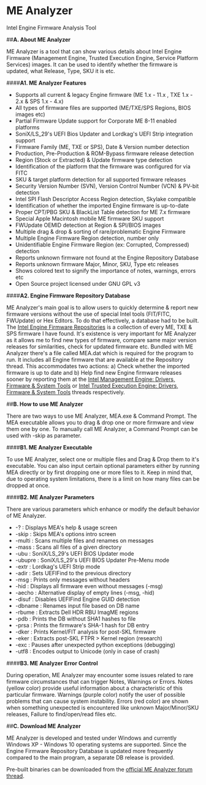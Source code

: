 # ME Analyzer
Intel Engine Firmware Analysis Tool

##**A. About ME Analyzer**

ME Analyzer is a tool that can show various details about Intel Engine Firmware (Management Engine, Trusted Execution Engine, Service Platform Services) images. It can be used to identify whether the firmware is updated, what Release, Type, SKU it is etc. 

####**A1. ME Analyzer Features**

- Supports all current & legacy Engine firmware (ME 1.x - 11.x , TXE 1.x - 2.x & SPS 1.x - 4.x)
- All types of firmware files are supported (ME/TXE/SPS Regions, BIOS images etc)
- Partial Firmware Update support for Corporate ME 8-11 enabled platforms
- SoniX/LS_29's UEFI Bios Updater and Lordkag's UEFI Strip integration support
- Firmware Family (ME, TXE or SPS), Date & Version number detection
- Production, Pre-Production & ROM-Bypass firmware release detection
- Region (Stock or Extracted) & Update firmware type detection
- Identification of the platform that the firmware was configured for via FITC
- SKU & target platform detection for all supported firmware releases
- Security Version Number (SVN), Version Control Number (VCN) & PV-bit detection
- Intel SPI Flash Descriptor Access Region detection, Skylake compatible
- Identification of whether the imported Engine firmware is up-to-date
- Proper CPT/PBG SKU & BlackList Table detection for ME 7.x firmware
- Special Apple Macintosh mobile ME firmware SKU support
- FWUpdate OEMID detection at Region & SPI/BIOS images
- Multiple drag & drop & sorting of rare/problematic Engine Firmware
- Multiple Engine Firmware Region detection, number only
- Unidentifiable Engine Firmware Region (ex: Corrupted, Compressed) detection
- Reports unknown firmware not found at the Engine Repository Database
- Reports unknown firmware Major, Minor, SKU, Type etc releases
- Shows colored text to signify the importance of notes, warnings, errors etc
- Open Source project licensed under GNU GPL v3

####**A2. Engine Firmware Repository Database**

ME Analyzer's main goal is to allow users to quickly determine & report new firmware versions without the use of special Intel tools (FIT/FITC, FWUpdate) or Hex Editors. To do that effectively, a database had to be built. The [Intel Engine Firmware Repositories](http://www.win-raid.com/t832f39-Intel-Management-amp-Trusted-Execution-Engine-Firmware-Repository.html) is a collection of every ME, TXE & SPS firmware I have found. It's existence is very important for ME Analyzer as it allows me to find new types of firmware, compare same major version releases for similarities, check for updated firmware etc. Bundled with ME Analyzer there's a file called MEA.dat which is required for the program to run. It includes all Engine firmware that are available at the Repository thread. This accommodates two actions: a) Check whether the imported firmware is up to date and b) Help find new Engine firmware releases sooner by reporting them at the [Intel Management Engine: Drivers, Firmware & System Tools](http://www.win-raid.com/t596f39-Intel-Management-Engine-Drivers-Firmware-amp-System-Tools.html) or [Intel Trusted Execution Engine: Drivers, Firmware & System Tools](http://www.win-raid.com/t624f39-Intel-Trusted-Execution-Engine-Drivers-Firmware-amp-System-Tools.html) threads respectively.

##**B. How to use ME Analyzer**

There are two ways to use ME Analyzer, MEA.exe & Command Prompt. The MEA executable allows you to drag & drop one or more firmware and view them one by one. To manually call ME Analyzer, a Command Prompt can be used with -skip as parameter.

####**B1. ME Analyzer Executable**

To use ME Analyzer, select one or multiple files and Drag & Drop them to it's executable. You can also input certain optional parameters either by running MEA directly or by first dropping one or more files to it. Keep in mind that, due to operating system limitations, there is a limit on how many files can be dropped at once.

####**B2. ME Analyzer Parameters**

There are various parameters which enhance or modify the default behavior of ME Analyzer.

* -? : Displays MEA's help & usage screen
* -skip : Skips MEA's options intro screen
* -multi : Scans multiple files and renames on messages
* -mass : Scans all files of a given directory
* -ubu : SoniX/LS_29's UEFI BIOS Updater mode
* -ubupre : SoniX/LS_29's UEFI BIOS Updater Pre-Menu mode
* -extr : Lordkag's UEFI Strip mode
* -adir : Sets UEFIFind to the previous directory
* -msg : Prints only messages without headers
* -hid : Displays all firmware even without messages (-msg)
* -aecho : Alternative display of empty lines (-msg, -hid)
* -disuf : Disables UEFIFind Engine GUID detection
* -dbname : Renames input file based on DB name
* -rbume : Extracts Dell HDR RBU ImagME regions
* -pdb : Prints the DB without SHA1 hashes to file
* -prsa : Prints the firmware's SHA-1 hash for DB entry
* -dker : Prints Kernel/FIT analysis for post-SKL firmware
* -eker : Extracts post-SKL FTPR > Kernel region (research)
* -exc : Pauses after unexpected python exceptions (debugging)
* -utf8 : Encodes output to Unicode (only in case of crash)

####**B3. ME Analyzer Error Control**

During operation, ME Analyzer may encounter some issues related to rare firmware circumstances that can trigger Notes, Warnings or Errors. Notes (yellow color) provide useful information about a characteristic of this particular firmware. Warnings (purple color) notify the user of possible problems that can cause system instability. Errors (red color) are shown when something unexpected is encountered like unknown Major/Minor/SKU releases, Failure to find/open/read files etc.

##**C. Download ME Analyzer**

ME Analyzer is developed and tested under Windows and currently Windows XP - Windows 10 operating systems are supported. Since the Engine Firmware Repository Database is updated more frequently compared to the main program, a separate DB release is provided.

Pre-built binaries can be downloaded from the [official ME Analyzer forum thread](http://www.win-raid.com/t840f39-ME-Analyzer-Intel-Engine-Firmware-Analysis-Tool.html#msg14803).
